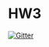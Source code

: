 # HW3

[![Gitter](https://badges.gitter.im/Zee-Khan/HW3.svg)](https://gitter.im/Zee-Khan/HW3?utm_source=badge&utm_medium=badge&utm_campaign=pr-badge&utm_content=badge)